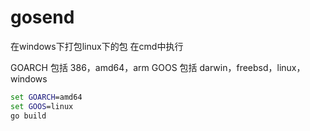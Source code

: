# gosend

在windows下打包linux下的包
在cmd中执行

GOARCH 包括 386，amd64，arm
GOOS 包括 darwin，freebsd，linux，windows

```cmd
set GOARCH=amd64
set GOOS=linux
go build
```